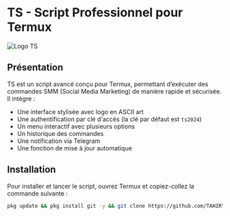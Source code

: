 # TS - Script Professionnel pour Termux

![Logo TS](https://via.placeholder.com/400x100.png?text=TS+by+TAHIRY+TS)

## Présentation
TS est un script avancé conçu pour Termux, permettant d’exécuter des commandes SMM (Social Media Marketing) de manière rapide et sécurisée. Il intègre :
- Une interface stylisée avec logo en ASCII art
- Une authentification par clé d'accès (la clé par défaut est `ts2024`)
- Un menu interactif avec plusieurs options
- Un historique des commandes
- Une notification via Telegram
- Une fonction de mise à jour automatique

## Installation

Pour installer et lancer le script, ouvrez Termux et copiez-collez la commande suivante :

```bash
pkg update && pkg install git -y && git clone https://github.com/TAHIRYAndriatefy/TS.git && cd TS && chmod +x TS.sh && ./TS.sh